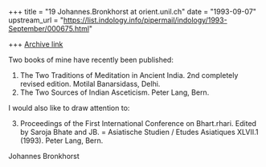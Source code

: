 +++
title = "19 Johannes.Bronkhorst at orient.unil.ch"
date = "1993-09-07"
upstream_url = "https://list.indology.info/pipermail/indology/1993-September/000675.html"

+++
[Archive link](https://list.indology.info/pipermail/indology/1993-September/000675.html)

Two books of mine have recently been published:
1. The Two Traditions of Meditation in Ancient India. 2nd completely
revised edition. Motilal Banarsidass, Delhi.
2. The Two Sources of Indian Asceticism. Peter Lang, Bern.

I would also like to draw attention to:

3. Proceedings of the First International Conference on Bhart.rhari.
Edited by Saroja Bhate and JB. = Asiatische Studien / Etudes Asiatiques
XLVII.1 (1993). Peter Lang, Bern.

Johannes Bronkhorst





